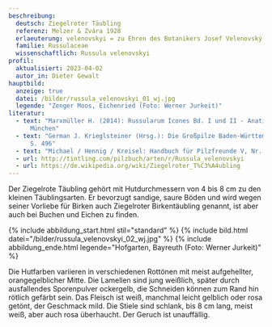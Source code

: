 ```yaml
---
beschreibung:
  deutsch: Ziegelroter Täubling
  referenz: Melzer & Zvára 1928
  erlaeuterung: velenovskyi = zu Ehren des Botanikers Josef Velenovský
  familie: Russulaceae
  wissenschaftlich: Russula velenovskyi
profil:
  aktualisiert: 2023-04-02
  autor_in: Dieter Gewalt
hauptbild:
  anzeige: true
  datei: /bilder/russula_velenovskyi_01_wj.jpg
  legende: "Zenger Moos, Eichenried (Foto: Werner Jurkeit)"
literatur:
  - text: "Marxmüller H. (2014): Russularum Icones Bd. I und II - Anatis-Verlag,
      München"
  - text: "German J. Krieglsteiner (Hrsg.): Die Großpilze Baden-Württembergs Band 2
      S. 496"
  - text: "Michael / Hennig / Kreisel: Handbuch für Pilzfreunde V, Nr. 128"
  - url: http://tintling.com/pilzbuch/arten/r/Russula_velenovskyi
  - url: https://de.wikipedia.org/wiki/Ziegelroter_T%C3%A4ubling
---
```

Der Ziegelrote Täubling gehört mit Hutdurchmessern von 4 bis 8 cm zu den kleinen Täublingsarten. Er bevorzugt sandige, saure Böden und wird wegen seiner Vorliebe für Birken auch Ziegelroter Birkentäubling genannt, ist aber auch bei Buchen und Eichen zu finden.

{% include abbildung_start.html stil="standard" %}
{% include bild.html datei="/bilder/russula_velenovskyi_02_wj.jpg" %}
{% include abbildung_ende.html legende="Hofgarten, Bayreuth (Foto: Werner Jurkeit)" %}

Die Hutfarben variieren in verschiedenen Rottönen mit meist aufgehellter, orangegelblicher Mitte. Die Lamellen sind jung weißlich, später durch ausfallendes Sporenpulver ockergelb, die Schneiden können zum Rand hin rötlich gefärbt sein. Das Fleisch ist weiß, manchmal leicht gelblich oder rosa getönt, der Geschmack mild. Die Stiele sind schlank, bis 8 cm lang, meist weiß, aber auch rosa überhaucht. Der Geruch ist unauffällig.